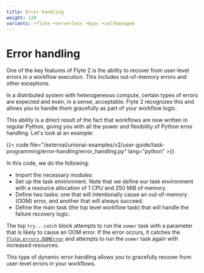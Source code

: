 ```yaml
---
title: Error handling
weight: 120
variants: +flyte +serverless +byoc +selfmanaged
---
```


# Error handling

One of the key features of Flyte 2 is the ability to recover from user-level errors in a workflow execution.
This includes out-of-memory errors and other exceptions.

In a distributed system with heterogeneous compute, certain types of errors are expected and even, in a sense, acceptable.
Flyte 2 recognizes this and allows you to handle them gracefully as part of your workflow logic.

This ability is a direct result of the fact that workflows are now written in regular Python,
giving you with all the power and flexibility of Python error handling.
Let's look at an example:

{{< code file="/external/unionai-examples/v2/user-guide/task-programming/error-handling/error_handling.py" lang="python" >}}
<!-- TODO:
Ketan Umare
OMG We need a better example. This is something stupid i wrote.
-->

In this code, we do the following:

* Import the necessary modules
* Set up the task environment. Note that we define our task environment with a resource allocation of 1 CPU and 250 MiB of memory.
* Define two tasks: one that will intentionally cause an out-of-memory (OOM) error, and another that will always succeed.
* Define the main task (the top level workflow task) that will handle the failure recovery logic.

The top `try...catch` block attempts to run the `oomer` task with a parameter that is likely to cause an OOM error.
If the error occurs, it catches the [`flyte.errors.OOMError`](../../api-reference/flyte-sdk/packages/flyte.errors#flyteerrorsoomerror) and attempts to run the `oomer` task again with increased resources.

This type of dynamic error handling allows you to gracefully recover from user-level errors in your workflows.
